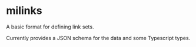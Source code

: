 # milinks

A basic format for defining link sets.

Currently provides a JSON schema for the data and some Typescript types.
